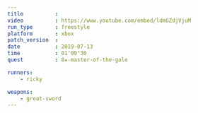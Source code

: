```yaml
---
title          :
video          : https://www.youtube.com/embed/ldmGZdjVjuM
run_type       : freestyle
platform       : xbox
patch_version  :
date           : 2019-07-13
time           : 01'00"30
quest          : 8★-master-of-the-gale

runners:
    - ricky

weapons:
    - great-sword
---
```

